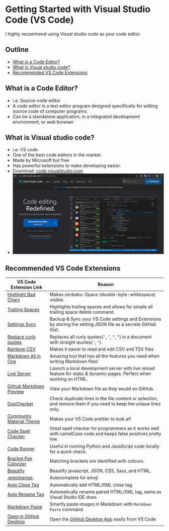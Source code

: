 # Getting Started with Visual Studio Code (VS Code)
I highly recommend using Visual studio code as your code editor.

## Outline <!-- omit in toc -->
<!-- markdownlint-disable MD007 -->
* [What is a Code Editor?](#what-is-a-code-editor)
* [What is Visual studio code?](#what-is-visual-studio-code)
* [Recommended VS Code Extensions](#recommended-vs-code-extensions)
<!-- markdownlint-enable MD007 -->

## What is a Code Editor?
* i.e. Source-code editor
* A code editor is a text editor program designed specifically for editing source code of computer programs.
* Can be a standalone application, in a integrated development environment, or web browser

## What is Visual studio code?
* i.e. VS code
* One of the best code editors in the market.
* Made by Microsoft but free
* Has powerful extensions to make developing easier.
* Download: [code.visualstudio.com](https://code.visualstudio.com)
* ![vscode_website.png](../img/vscode_website.png)

## Recommended VS Code Extensions

| VS Code Extension Link                                                                                                   | Reason                                                                                                               |
| ------------------------------------------------------------------------------------------------------------------------ | -------------------------------------------------------------------------------------------------------------------- |
| [Highlight Bad Chars](https://marketplace.visualstudio.com/items?itemName=wengerk.highlight-bad-chars)                   | Makes zenkaku-Space (double-byte-whitespace) visible.                                                                |
| [Trailing Spaces](https://marketplace.visualstudio.com/items?itemName=shardulm94.trailing-spaces)                        | Highlights trailing spaces and allows for simple all trailing space delete command.                                  |
| [Settings Sync](https://marketplace.visualstudio.com/items?itemName=Shan.code-settings-sync)                             | Backup & Sync your VS Code settings and Extensions by storing the setting JSON file as a secrete GitHub Gist.        |
| [Replace curly quotes](https://marketplace.visualstudio.com/items?itemName=jinhyuk.replace-curly-quotes)                 | Replaces all curly quotes(`‘`, `’`, `“`, `”`) in a document with straight quotes(`'`, `"`).                          |
| [Rainbow CSV](https://marketplace.visualstudio.com/items?itemName=mechatroner.rainbow-csv)                               | Makes it easier to read and edit CSV and TSV files                                                                   |
| [Markdown All in One](https://marketplace.visualstudio.com/items?itemName=yzhang.markdown-all-in-one)                    | Amazing tool that has all the features you need when writing Markdown files!                                         |
| [Live Server](https://marketplace.visualstudio.com/items?itemName=ritwickdey.LiveServer)                                 | Launch a local development server with live reload feature for static & dynamic pages. Perfect when working on HTML. |
| [Github Markdown Preview](https://marketplace.visualstudio.com/items?itemName=bierner.github-markdown-preview)           | View your Markdown file as they would on GitHub.                                                                     |
| [DupChecker](https://marketplace.visualstudio.com/items?itemName=jianbingfang.dupchecker)                                | Check duplicate lines in the file content or selection, and remove them if you need to keep the unique lines only.   |
| [Community Material Theme](https://marketplace.visualstudio.com/items?itemName=Equinusocio.vsc-community-material-theme) | Makes your VS Code prettier to look at!                                                                              |
| [Code Spell Checker](https://marketplace.visualstudio.com/items?itemName=streetsidesoftware.code-spell-checker)          | Great spell checker for programmers as it works well with camelCase code and keeps false positives pretty low.       |
| [Code Runner](https://marketplace.visualstudio.com/items?itemName=formulahendry.code-runner)                             | Useful in running Python and JavaScript code locally for a quick check.                                              |
| [Bracket Pair Colorizer](https://marketplace.visualstudio.com/items?itemName=CoenraadS.bracket-pair-colorizer)           | Matching brackets are identified with colours.                                                                       |
| [Beautify](https://marketplace.visualstudio.com/items?itemName=HookyQR.beautify)                                         | Beautify javascript, JSON, CSS, Sass, and HTML.                                                                      |
| [:emojisense:](https://marketplace.visualstudio.com/items?itemName=bierner.emojisense)                                   | Autocomplete for emoji                                                                                               |
| [Auto Close Tag](https://marketplace.visualstudio.com/items?itemName=formulahendry.auto-close-tag)                       | Automatically add HTML/XML close tag.                                                                                |
| [Auto Rename Tag](https://marketplace.visualstudio.com/items?itemName=formulahendry.auto-rename-tag)                     | Automatically rename paired HTML/XML tag, same as Visual Studio IDE does.                                            |
| [Markdown Paste](https://marketplace.visualstudio.com/items?itemName=telesoho.vscode-markdown-paste-image)               | Smartly paste images in Markdown with `Markdown Paste` command                                                       |
| [Open in GitHub Desktop](https://marketplace.visualstudio.com/items?itemName=wraith13.open-in-github-desktop)            | Open the [GitHub Desktop App](https://desktop.github.com/) easily from VS Code                                       |
